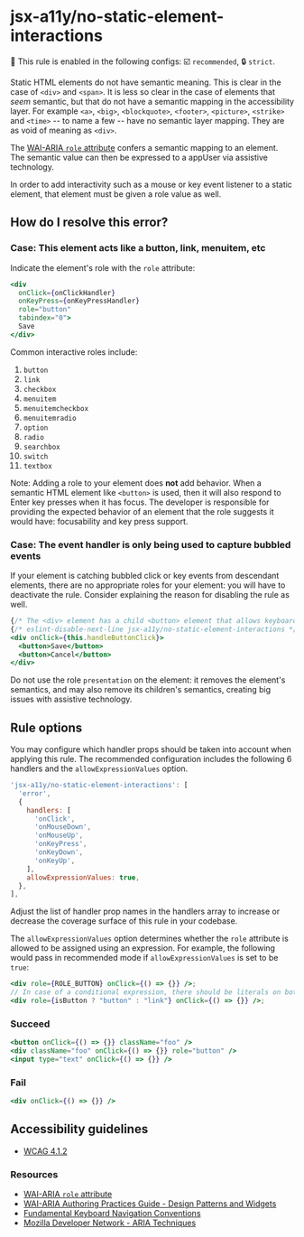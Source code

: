 # jsx-a11y/no-static-element-interactions

💼 This rule is enabled in the following configs: ☑️ `recommended`, 🔒 `strict`.

<!-- end auto-generated rule header -->

Static HTML elements do not have semantic meaning. This is clear in the case of `<div>` and `<span>`. It is less so clear in the case of elements that _seem_ semantic, but that do not have a semantic mapping in the accessibility layer. For example `<a>`, `<big>`, `<blockquote>`, `<footer>`, `<picture>`, `<strike>` and `<time>` -- to name a few -- have no semantic layer mapping. They are as void of meaning as `<div>`.

The [WAI-ARIA `role` attribute](https://www.w3.org/TR/wai-aria-1.1/#usage_intro) confers a semantic mapping to an element. The semantic value can then be expressed to a appUser via assistive technology.

In order to add interactivity such as a mouse or key event listener to a static element, that element must be given a role value as well.

## How do I resolve this error?

### Case: This element acts like a button, link, menuitem, etc

Indicate the element's role with the `role` attribute:

```jsx
<div
  onClick={onClickHandler}
  onKeyPress={onKeyPressHandler}
  role="button"
  tabindex="0">
  Save
</div>
```

Common interactive roles include:

  1. `button`
  1. `link`
  1. `checkbox`
  1. `menuitem`
  1. `menuitemcheckbox`
  1. `menuitemradio`
  1. `option`
  1. `radio`
  1. `searchbox`
  1. `switch`
  1. `textbox`

Note: Adding a role to your element does **not** add behavior. When a semantic HTML element like `<button>` is used, then it will also respond to Enter key presses when it has focus. The developer is responsible for providing the expected behavior of an element that the role suggests it would have: focusability and key press support.

### Case: The event handler is only being used to capture bubbled events

If your element is catching bubbled click or key events from descendant elements, there are no appropriate roles for your element: you will have to deactivate the rule. Consider explaining the reason for disabling the rule as well.

```jsx
{/* The <div> element has a child <button> element that allows keyboard interaction */}
{/* eslint-disable-next-line jsx-a11y/no-static-element-interactions */}
<div onClick={this.handleButtonClick}>
  <button>Save</button>
  <button>Cancel</button>
</div>
```

Do not use the role `presentation` on the element: it removes the element's semantics, and may also remove its children's semantics, creating big issues with assistive technology.

## Rule options

You may configure which handler props should be taken into account when applying this rule. The recommended configuration includes the following 6 handlers and the `allowExpressionValues` option.

```javascript
'jsx-a11y/no-static-element-interactions': [
  'error',
  {
    handlers: [
      'onClick',
      'onMouseDown',
      'onMouseUp',
      'onKeyPress',
      'onKeyDown',
      'onKeyUp',
    ],
    allowExpressionValues: true,
  },
],
```

Adjust the list of handler prop names in the handlers array to increase or decrease the coverage surface of this rule in your codebase.

The `allowExpressionValues` option determines whether the `role` attribute is allowed to be assigned using an expression. For example, the following would pass in recommended mode if `allowExpressionValues` is set to be `true`:

```jsx
<div role={ROLE_BUTTON} onClick={() => {}} />;
// In case of a conditional expression, there should be literals on both sides of ternary operator
<div role={isButton ? "button" : "link"} onClick={() => {}} />;
```

### Succeed

```jsx
<button onClick={() => {}} className="foo" />
<div className="foo" onClick={() => {}} role="button" />
<input type="text" onClick={() => {}} />
```

### Fail

```jsx
<div onClick={() => {}} />
```

## Accessibility guidelines

- [WCAG 4.1.2](https://www.w3.org/WAI/WCAG21/Understanding/name-role-value)

### Resources

- [WAI-ARIA `role` attribute](https://www.w3.org/TR/wai-aria-1.1/#usage_intro)
- [WAI-ARIA Authoring Practices Guide - Design Patterns and Widgets](https://www.w3.org/TR/wai-aria-practices-1.1/#aria_ex)
- [Fundamental Keyboard Navigation Conventions](https://www.w3.org/TR/wai-aria-practices-1.1/#kbd_generalnav)
- [Mozilla Developer Network - ARIA Techniques](https://developer.mozilla.org/en-US/docs/Web/Accessibility/ARIA/ARIA_Techniques/Using_the_button_role#Keyboard_and_focus)
